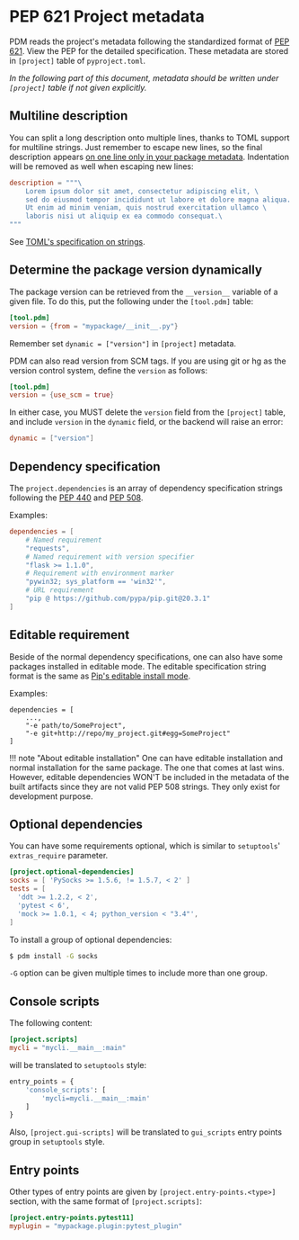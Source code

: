 # PEP 621 Project metadata

PDM reads the project's metadata following the standardized format of [PEP 621](https://www.python.org/dev/peps/pep-0621/).
View the PEP for the detailed specification. These metadata are stored in `[project]` table of `pyproject.toml`.

_In the following part of this document, metadata should be written under `[project]` table if not given explicitly._

## Multiline description

You can split a long description onto multiple lines, thanks to TOML support for multiline strings.
Just remember to escape new lines, so the final description appears
[on one line only in your package metadata](https://packaging.python.org/specifications/core-metadata/#summary).
Indentation will be removed as well when escaping new lines:

```toml
description = """\
    Lorem ipsum dolor sit amet, consectetur adipiscing elit, \
    sed do eiusmod tempor incididunt ut labore et dolore magna aliqua. \
    Ut enim ad minim veniam, quis nostrud exercitation ullamco \
    laboris nisi ut aliquip ex ea commodo consequat.\
"""
```

See [TOML's specification on strings](https://toml.io/en/v1.0.0#string).

## Determine the package version dynamically

The package version can be retrieved from the `__version__` variable of a given file. To do this, put the following
under the `[tool.pdm]` table:

```toml
[tool.pdm]
version = {from = "mypackage/__init__.py"}
```

Remember set `dynamic = ["version"]` in `[project]` metadata.

PDM can also read version from SCM tags. If you are using git or hg as the version control system, define the
`version` as follows:

```toml
[tool.pdm]
version = {use_scm = true}
```

In either case, you MUST delete the `version` field from the `[project]` table, and include `version` 
in the `dynamic` field, or the backend will raise an error:

```toml
dynamic = ["version"]
```

## Dependency specification

The `project.dependencies` is an array of dependency specification strings following the [PEP 440](https://www.python.org/dev/peps/pep-0440/)
and [PEP 508](https://www.python.org/dev/peps/pep-0508/).

Examples:

```toml
dependencies = [
    # Named requirement
    "requests",
    # Named requirement with version specifier
    "flask >= 1.1.0",
    # Requirement with environment marker
    "pywin32; sys_platform == 'win32'",
    # URL requirement
    "pip @ https://github.com/pypa/pip.git@20.3.1"
]
```

## Editable requirement

Beside of the normal dependency specifications, one can also have some packages installed in editable mode. The editable specification string format
is the same as [Pip's editable install mode](https://pip.pypa.io/en/stable/cli/pip_install/#editable-installs).

Examples:

```
dependencies = [
    ...,
    "-e path/to/SomeProject",
    "-e git+http://repo/my_project.git#egg=SomeProject"
]
```

!!! note "About editable installation"
    One can have editable installation and normal installation for the same package. The one that comes at last wins.
    However, editable dependencies WON'T be included in the metadata of the built artifacts since they are not valid
    PEP 508 strings. They only exist for development purpose.

## Optional dependencies

You can have some requirements optional, which is similar to `setuptools`' `extras_require` parameter.

```toml
[project.optional-dependencies]
socks = [ 'PySocks >= 1.5.6, != 1.5.7, < 2' ]
tests = [
  'ddt >= 1.2.2, < 2',
  'pytest < 6',
  'mock >= 1.0.1, < 4; python_version < "3.4"',
]
```

To install a group of optional dependencies:

```bash
$ pdm install -G socks
```

`-G` option can be given multiple times to include more than one group.

## Console scripts

The following content:

```toml
[project.scripts]
mycli = "mycli.__main__:main"
```

will be translated to `setuptools` style:

```python
entry_points = {
    'console_scripts': [
        'mycli=mycli.__main__:main'
    ]
}
```

Also, `[project.gui-scripts]` will be translated to `gui_scripts` entry points group in `setuptools` style.

## Entry points

Other types of entry points are given by `[project.entry-points.<type>]` section, with the same
format of `[project.scripts]`:

```toml
[project.entry-points.pytest11]
myplugin = "mypackage.plugin:pytest_plugin"
```
